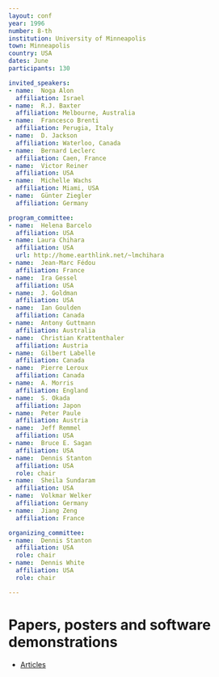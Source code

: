```yaml
---
layout: conf
year: 1996
number: 8-th
institution: University of Minneapolis
town: Minneapolis
country: USA
dates: June
participants: 130

invited_speakers:
- name:  Noga Alon
  affiliation: Israel
- name:  R.J. Baxter
  affiliation: Melbourne, Australia
- name:  Francesco Brenti
  affiliation: Perugia, Italy
- name:  D. Jackson
  affiliation: Waterloo, Canada
- name:  Bernard Leclerc
  affiliation: Caen, France
- name:  Victor Reiner
  affiliation: USA
- name:  Michelle Wachs
  affiliation: Miami, USA
- name:  Günter Ziegler
  affiliation: Germany

program_committee:
- name:  Helena Barcelo
  affiliation: USA
- name: Laura Chihara
  affiliation: USA
  url: http://home.earthlink.net/~lmchihara
- name:  Jean-Marc Fédou
  affiliation: France
- name:  Ira Gessel
  affiliation: USA
- name:  J. Goldman
  affiliation: USA
- name:  Ian Goulden
  affiliation: Canada
- name:  Antony Guttmann
  affiliation: Australia
- name:  Christian Krattenthaler
  affiliation: Austria
- name:  Gilbert Labelle
  affiliation: Canada
- name:  Pierre Leroux
  affiliation: Canada
- name:  A. Morris
  affiliation: England
- name:  S. Okada
  affiliation: Japon
- name:  Peter Paule
  affiliation: Austria
- name:  Jeff Remmel
  affiliation: USA
- name:  Bruce E. Sagan
  affiliation: USA
- name:  Dennis Stanton
  affiliation: USA
  role: chair
- name:  Sheila Sundaram
  affiliation: USA
- name:  Volkmar Welker
  affiliation: Germany
- name:  Jiang Zeng
  affiliation: France

organizing_committee:
- name:  Dennis Stanton
  affiliation: USA
  role: chair
- name:  Dennis White
  affiliation: USA
  role: chair

---
```


# Papers, posters and software demonstrations

- [Articles](https://fpsac-archive.github.io/FPSAC96/articles.html)
